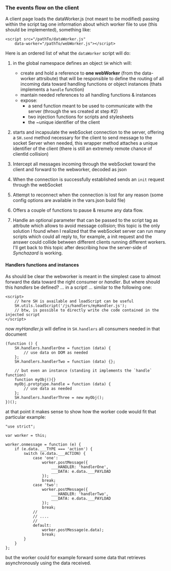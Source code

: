 ### The events flow on the client

A client page loads the dataWorker.js (not meant to be modified) passing within the script tag one information about which worker file to use (this should be implemented), something like: 
```
<script src="/pathTo/dataWorker.js"
    data-worker="/pathTo/webWorker.js"></script>
```
Here is an ordered list of what the `dataWorker` script will do: 
1) in the global namespace defines an object `SH` which will:
    - create and hold a reference to **one webWorker** (from the data-worker attrsibute) that will be responsible to define the routing of all incoming data toward handling functions or object instances (thats implements a `handle` function)
    - mantain needed references to all handling functions & instances
    - expose:
        - a send function meant to be used to communicate with the server (through the ws created at step #2)
        - two injection functions for scripts and stylesheets
        - the ~unique identifier of the client

2) starts and incapsulate the webSocket connection to the server, offering a `SH.send` method necessary for the client to send message to the socket Server when needed, this wrapper method attaches a unique identifier of the client (there is still an extremely remote chance of clientId collision)
3) Intercept all messages incoming through the webSocket toward the client and forward to the webworker, decoded as json
4) When the connection is successfully established sends an `init` request through the webSocket
5) Attempt to reconnect when the connection is lost for any reason (some config options are available in the vars.json build file) 
6) Offers a couple of functions to pause & resume any data flow. 
7) Handle an optional parameter that can be passed to the script tag as attrbute which allows to avoid message collision; this topic is the only solution I found when I realized that the webSocket server can run many scripts which could all reply to, for example, a init request and the answer could collide between different clients running different workers. I'll get back to this topic after describing how the server-side of _Synchazard_ is working. 

#### Handlers functions and instances
As should be clear the webworker is meant in the simplest case to almost forward the data toward the right consumer or _handler_. But where should this _handlers_ be defined? ... in a script! ... similar to the following one:
```
<script>
    // here SH is available and loadScript can be useful    
    SH.utils.loadScript('/js/handlers/myHandler.js');
    // btw, is possible to directly write che code contained in the injected script
</script>
```
now _myHandler.js_ will define in `SH.handlers` all consumers needed in that document

```
(function () {
    SH.handlers.handlerOne = function (data) {
        // use data on DOM as needed
    };
    SH.handlers.handlerTwo = function (data) {};
    
    // but even an instance (standing it implements the `handle` function)
    function myObj(){}
    myObj.protptype.handle = function (data) {
        // use data as needed
    };
    SH.handlers.handlerThree = new myObj();
})();
```

at that point it makes sense to show how the worker code would fit that particular example:

```
"use strict";

var worker = this;

worker.onmessage = function (e) {
    if (e.data.___TYPE === 'action') {
        switch (e.data.___ACTION) {
            case 'one':
                worker.postMessage({
                    ___HANDLER: 'handlerOne',
                    ___DATA: e.data.___PAYLOAD
                });
                break;
            case 'two':
                worker.postMessage({
                    ___HANDLER: 'handlerTwo',
                    ___DATA: e.data.___PAYLOAD
                });
                break;
            //
            // ....
            //
            default:
                worker.postMessage(e.data);
                break;
        }
    }
};
```
but the worker could for example forward some data that retrieves asynchronously using the data received.